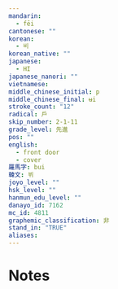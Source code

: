 ```yaml
---
mandarin:
  - fēi
cantonese: ""
korean:
  - 비
korean_native: ""
japanese:
  - HI
japanese_nanori: ""
vietnamese:
middle_chinese_initial: p
middle_chinese_final: ʉi
stroke_count: "12"
radical: 戶
skip_number: 2-1-11
grade_level: 先進
pos: ""
english:
  - front door
  - cover
羅馬字: bui
韓文: 뷔
joyo_level: ""
hsk_level: ""
hanmun_edu_level: ""
danayo_id: 7162
mc_id: 4811
graphemic_classification: 非
stand_in: "TRUE"
aliases:
---
```


# Notes
